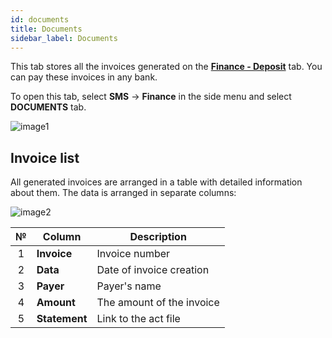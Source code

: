 ```yaml
---
id: documents
title: Documents
sidebar_label: Documents
---
```


This tab stores all the invoices generated on the [**Finance - Deposit**](payment.md#top-up-by-invoice) tab. You can pay these invoices in any bank.

To open this tab, select **SMS** → **Finance** in the side menu and select **DOCUMENTS** tab.

![image1](/img/en/client_finances_documents/image1.png)

## Invoice list

All generated invoices are arranged in a table with detailed information about them. The data is arranged in separate columns:

![image2](/img/en/client_finances_documents/image2.png)

|  №  | Column | Description |
| :-: | ------ | ----------- |
| 1 | **Invoice** | Invoice number |
| 2 | **Data** | Date of invoice creation |
| 3 | **Payer** | Payer's name |
| 4 | **Amount** | The amount of the invoice |
| 5 | **Statement** | Link to the act file |
